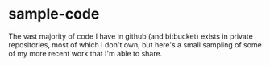 # sample-code


The vast majority of code I have in github (and bitbucket) exists in private repositories, most of which I don't own, but here's a small sampling of some of my more recent work that I'm able to share.
